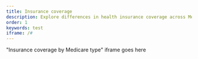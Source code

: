 ```yaml
---
title: Insurance coverage
description: Explore differences in health insurance coverage across Medicare beneficiaries by year.
order: 1
keywords: test
iframe: /#
---
```


"Insurance coverage by Medicare type" iframe goes here
